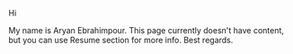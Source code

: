  Hi
 
 My name is Aryan Ebrahimpour. This page currently doesn't have content, but you can use Resume section for more info. Best regards. 